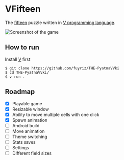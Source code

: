 # VFifteen
The [fifteen](https://en.wikipedia.org/wiki/15_puzzle) puzzle written in [V programming language](https://vlang.io).

![Screenshot of the game](https://i.imgur.com/exDFTf5.png)
 ## How to run
 Install [V](https://vlang.io/) first
 ```
$ git clone https://github.com/fuyriz/THE-PyatnaVVki
$ cd THE-PyatnaVVki/
$ v run . 
```

## Roadmap

 - [x] Playable game
 - [x] Resizable window
 - [x] Ability to move multiple cells with one click
 - [x] Spawn animation
 - [ ] Android build
 - [ ] Move animation
 - [ ] Theme switching
 - [ ] Stats saves
 - [ ] Settings
 - [ ] Different field sizes
